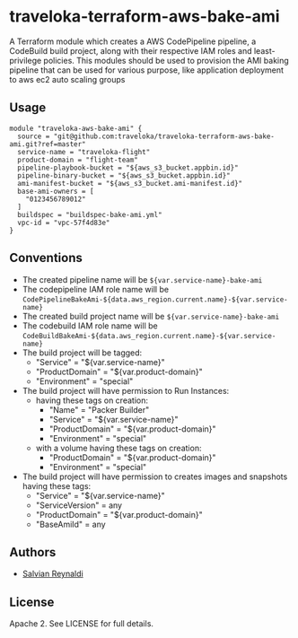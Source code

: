 # traveloka-terraform-aws-bake-ami
A Terraform module which creates a AWS CodePipeline pipeline, a CodeBuild build project, along with their respective IAM roles and least-privilege policies.
This modules should be used to provision the AMI baking pipeline that can be used for various purpose, like application deployment to aws ec2 auto scaling groups


## Usage
```
module "traveloka-aws-bake-ami" {
  source = "git@github.com:traveloka/traveloka-terraform-aws-bake-ami.git?ref=master"
  service-name = "traveloka-flight"
  product-domain = "flight-team"
  pipeline-playbook-bucket = "${aws_s3_bucket.appbin.id}"
  pipeline-binary-bucket = "${aws_s3_bucket.appbin.id}"
  ami-manifest-bucket = "${aws_s3_bucket.ami-manifest.id}"
  base-ami-owners = [
    "0123456789012"
  ]
  buildspec = "buildspec-bake-ami.yml"
  vpc-id = "vpc-57f4d83e"
}
```

## Conventions
 - The created pipeline name will be `${var.service-name}-bake-ami`
 - The codepipeline IAM role name will be `CodePipelineBakeAmi-${data.aws_region.current.name}-${var.service-name}`
 - The created build project name will be `${var.service-name}-bake-ami`
 - The codebuild IAM role name will be `CodeBuildBakeAmi-${data.aws_region.current.name}-${var.service-name}`
 - The build project will be tagged:
    - "Service" = "${var.service-name}"
    - "ProductDomain" = "${var.product-domain}"
    - "Environment" = "special"
 - The build project will have permission to Run Instances:
    - having these tags on creation:
      - "Name" = "Packer Builder"
      - "Service" = "${var.service-name}"
      - "ProductDomain" = "${var.product-domain}"
      - "Environment" = "special"
    - with a volume having these tags on creation:
      - "ProductDomain" = "${var.product-domain}"
      - "Environment" = "special"
  - The build project will have permission to creates images and snapshots having these tags:
      - "Service" = "${var.service-name}"
      - "ServiceVersion" = any
      - "ProductDomain" = "${var.product-domain}"
      - "BaseAmiId" = any

## Authors

 - [Salvian Reynaldi](https://github.com/salvianreynaldi)


## License

Apache 2. See LICENSE for full details.
